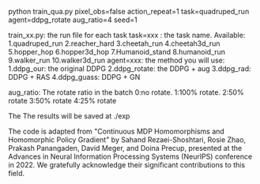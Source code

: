 python train_qua.py pixel_obs=false action_repeat=1 task=quadruped_run agent=ddpg_rotate aug_ratio=4  seed=1


train_xx.py: the run file for each task
task=xxx : the task name. Available: 
                     1.quadruped_run 2.reacher_hard 3.cheetah_run 4.cheetah3d_run
                     5.hopper_hop 6.hopper3d_hop 7.Humanoid_stand 8.humanoid_run
                     9.walker_run 10.walker3d_run
agent=xxx:  the method you will use: 
                    1.ddpg_our: the original DDPG
                    2.ddpg_rotate:  the DDPG + aug
                    3.ddpg_rad:  DDPG + RAS
                    4.ddpg_guass: DDPG + GN

aug_ratio: The rotate ratio in the batch 
                    0:no rotate. 
                    1:100% rotate. 
                    2:50% rotate 
                    3:50% rotate 
                    4:25% rotate  
                                      
The The results will be saved at ./exp



The code is adapted from "Continuous MDP Homomorphisms and Homomorphic Policy Gradient" by Sahand Rezaei-Shoshtari, Rosie Zhao, Prakash Panangaden, David Meger, and Doina Precup, presented at the Advances in Neural Information Processing Systems (NeurIPS) conference in 2022. We gratefully acknowledge their significant contributions to this field.

